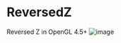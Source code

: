 # ReversedZ
Reversed Z in OpenGL 4.5+
![image](https://user-images.githubusercontent.com/6214590/205601919-d2b5b636-ed9b-41f2-a2c3-e5a8421e12c5.png)
